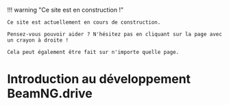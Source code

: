 !!! warning "Ce site est en construction !"

    Ce site est actuellement en cours de construction.

    Pensez-vous pouvoir aider ? N'hésitez pas en cliquant sur la page avec un crayon à droite !

    Cela peut également être fait sur n'importe quelle page.

# Introduction au développement BeamNG.drive